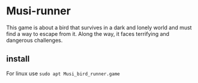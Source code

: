 # Musi-runner
 This game is about a bird that survives in a dark and lonely world and must find a way to escape from it. Along the way, it faces terrifying and dangerous challenges.

## install
 For linux use `sudo apt Musi_bird_runner.game`
